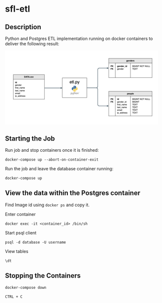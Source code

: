 # sfl-etl
## Description
Python and Postgres ETL implementation running on docker containers to deliver the following result:

![diagram](etl-flow.png "test")
## Starting the Job

Run job and stop containers once it is finished:
```
docker-compose up --abort-on-container-exit
```

Run the job and leave the database container running:

```
docker-compose up
```

## View the data within the Postgres container

Find Image id using ```docker ps``` and copy it.

Enter container
```
docker exec -it <container_id> /bin/sh
```

Start psql client
```
psql -d database -U username
```

View tables
```
\dt
```

## Stopping the Containers

```
docker-compose down
```
```
CTRL + C
```
